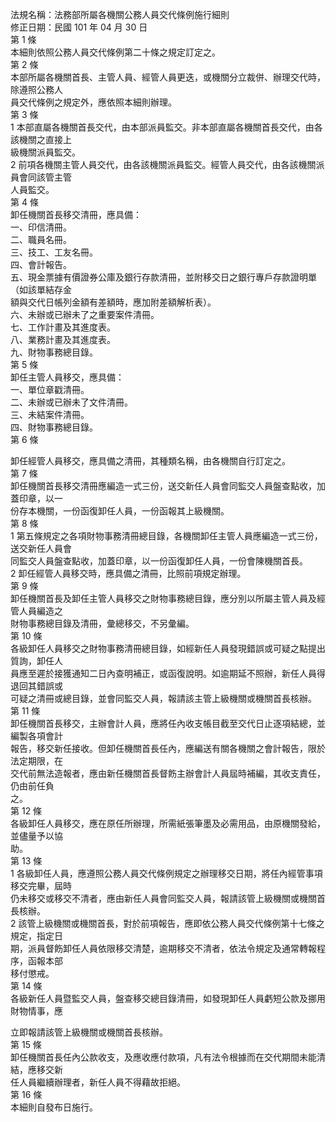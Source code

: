法規名稱：法務部所屬各機關公務人員交代條例施行細則  
修正日期：民國 101 年 04 月 30 日  
第 1 條  
本細則依照公務人員交代條例第二十條之規定訂定之。  
第 2 條  
本部所屬各機關首長、主管人員、經管人員更迭，或機關分立裁併、辦理交代時，除遵照公務人  
員交代條例之規定外，應依照本細則辦理。  
第 3 條  
1 本部直屬各機關首長交代，由本部派員監交。非本部直屬各機關首長交代，由各該機關之直接上  
級機關派員監交。  
2 前項各機關主管人員交代，由各該機關派員監交。經管人員交代，由各該機關派員會同該管主管  
人員監交。  
第 4 條  
卸任機關首長移交清冊，應具備：  
一、印信清冊。  
二、職員名冊。  
三、技工、工友名冊。  
四、會計報告。  
五、現金票據有價證券公庫及銀行存款清冊，並附移交日之銀行專戶存款證明單（如該單結存金  
額與交代日帳列金額有差額時，應加附差額解析表）。  
六、未辦或已辦未了之重要案件清冊。  
七、工作計畫及其進度表。  
八、業務計畫及其進度表。  
九、財物事務總目錄。  
第 5 條  
卸任主管人員移交，應具備：  
一、單位章戳清冊。  
二、未辦或已辦未了文件清冊。  
三、未結案件清冊。  
四、財物事務總目錄。  
第 6 條  


卸任經管人員移交，應具備之清冊，其種類名稱，由各機關自行訂定之。  
第 7 條  
卸任機關首長移交清冊應編造一式三份，送交新任人員會同監交人員盤查點收，加蓋印章，以一  
份存本機關，一份函復卸任人員，一份函報其上級機關。  
第 8 條  
1 第五條規定之各項財物事務清冊總目錄，各機關卸任主管人員應編造一式三份，送交新任人員會  
同監交人員盤查點收，加蓋印章，以一份函復卸任人員，一份會陳機關首長。  
2 卸任經管人員移交時，應具備之清冊，比照前項規定辦理。  
第 9 條  
卸任機關首長及卸任主管人員移交之財物事務總目錄，應分別以所屬主管人員及經管人員編造之  
財物事務總目錄及清冊，彙總移交，不另彙編。  
第 10 條  
各級卸任人員移交之財物事務清冊總目錄，如經新任人員發現錯誤或可疑之點提出質詢，卸任人  
員應至遲於接獲通知二日內查明補正，或函復說明。如逾期延不照辦，新任人員得退回其錯誤或  
可疑之清冊或總目錄，並會同監交人員，報請該主管上級機關或機關首長核辦。  
第 11 條  
卸任機關首長移交，主辦會計人員，應將任內收支帳目截至交代日止逐項結總，並編製各項會計  
報告，移交新任接收。但卸任機關首長任內，應編送有關各機關之會計報告，限於法定期限，在  
交代前無法造報者，應由新任機關首長督飭主辦會計人員屆時補編，其收支責任，仍由前任負  
之。  
第 12 條  
各級卸任人員移交，應在原任所辦理，所需紙張筆墨及必需用品，由原機關發給，並儘量予以協  
助。  
第 13 條  
1 各級卸任人員，應遵照公務人員交代條例規定之辦理移交日期，將任內經管事項移交完畢，屆時  
仍未移交或移交不清者，應由新任人員會同監交人員，報請該管上級機關或機關首長核辦。  
2 該管上級機關或機關首長，對於前項報告，應即依公務人員交代條例第十七條之規定，指定日  
期，派員督飭卸任人員依限移交清楚，逾期移交不清者，依法令規定及通常轉報程序，函報本部  
移付懲戒。  
第 14 條  
各級新任人員暨監交人員，盤查移交總目錄清冊，如發現卸任人員虧短公款及挪用財物情事，應  


立即報請該管上級機關或機關首長核辦。  
第 15 條  
卸任機關首長任內公款收支，及應收應付款項，凡有法令根據而在交代期間未能清結，應移交新  
任人員繼續辦理者，新任人員不得藉故拒絕。  
第 16 條  
本細則自發布日施行。  



